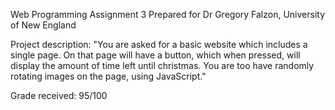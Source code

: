 Web Programming Assignment 3
	Prepared for Dr Gregory Falzon, University of New England
	
Project description:
	"You are asked for a basic website which includes a single page. On that page will have a button, which when pressed, will display the amount of time left until christmas.
	You are too have randomly rotating images on the page, using JavaScript."
	
Grade received: 95/100